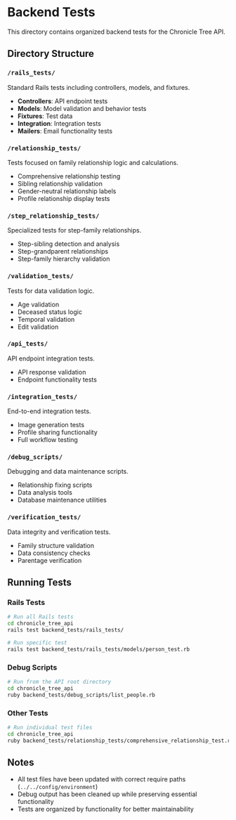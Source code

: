 # Backend Tests

This directory contains organized backend tests for the Chronicle Tree API.

## Directory Structure

### `/rails_tests/`
Standard Rails tests including controllers, models, and fixtures.
- **Controllers**: API endpoint tests
- **Models**: Model validation and behavior tests  
- **Fixtures**: Test data
- **Integration**: Integration tests
- **Mailers**: Email functionality tests

### `/relationship_tests/`
Tests focused on family relationship logic and calculations.
- Comprehensive relationship testing
- Sibling relationship validation
- Gender-neutral relationship labels
- Profile relationship display tests

### `/step_relationship_tests/`
Specialized tests for step-family relationships.
- Step-sibling detection and analysis
- Step-grandparent relationships
- Step-family hierarchy validation

### `/validation_tests/`
Tests for data validation logic.
- Age validation
- Deceased status logic
- Temporal validation
- Edit validation

### `/api_tests/`
API endpoint integration tests.
- API response validation
- Endpoint functionality tests

### `/integration_tests/`
End-to-end integration tests.
- Image generation tests
- Profile sharing functionality
- Full workflow testing

### `/debug_scripts/`
Debugging and data maintenance scripts.
- Relationship fixing scripts
- Data analysis tools
- Database maintenance utilities

### `/verification_tests/`
Data integrity and verification tests.
- Family structure validation
- Data consistency checks
- Parentage verification

## Running Tests

### Rails Tests
```bash
# Run all Rails tests
cd chronicle_tree_api
rails test backend_tests/rails_tests/

# Run specific test
rails test backend_tests/rails_tests/models/person_test.rb
```

### Debug Scripts
```bash
# Run from the API root directory
cd chronicle_tree_api
ruby backend_tests/debug_scripts/list_people.rb
```

### Other Tests
```bash
# Run individual test files
cd chronicle_tree_api
ruby backend_tests/relationship_tests/comprehensive_relationship_test.rb
```

## Notes

- All test files have been updated with correct require paths (`../../config/environment`)
- Debug output has been cleaned up while preserving essential functionality
- Tests are organized by functionality for better maintainability
